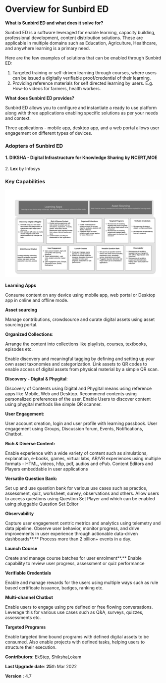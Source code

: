 # Overview for Sunbird ED

**What is Sunbird ED and what does it solve for?**

Sunbird ED is a software leveraged for enable learning, capacity building, professional development, content distribution solutions. These are applicable in multiple domains such as Education, Agriculture, Healthcare, and anywhere learning is a primary need.

Here are the few examples of solutions that can be enabled through Sunbird ED:

1. Targeted training or self-driven learning through courses, where users can be issued a digitally verifiable proof/credential of their learning.
2. Providing reference materials for self directed learning by users. E.g. How-to videos for farmers, health workers.&#x20;

**What does Sunbird ED provides?**&#x20;

Sunbird ED allows you to configure and instantiate a ready to use platform along with three applications enabling specific solutions as per your needs and context.&#x20;

Three applications - mobile app, desktop app, and a web portal allows user engagement on different types of devices.

### **Adopters of Sunbird ED**&#x20;

#### 1. DIKSHA - Digital Infrastructure for Knowledge Sharing by NCERT,MOE

2\. **Lex** by Infosys

### **Key Capabilities**

![Key Capabilities of Sunbird ED](<.gitbook/assets/image (15).png>)

**Learning Apps**&#x20;

Consume content on any device using mobile app, web portal or Desktop app in online and offline mode.

**Asset sourcing**

Manage contributions, crowdsource and curate digital assets using asset sourcing portal.

**Organized Collections**:

Arrange the content into collections like playlists, courses, textbooks, episodes etc.

Enable discovery and meaningful tagging by defining and setting up your own asset taxonomies and categorization. Link assets to QR codes to enable access of digital assets from physical material by a simple QR scan.

**Discovery - Digital & Phygital**:

Discovery of Contents using Digital and Phygital means using reference apps like Mobile, Web and Desktop. Recommend contents using personalized preferences of the user. Enable Users to discover content using phygital methods like simple QR scanner.

**User Engagement:**

User account creation, login and user profile with learning passbook. User engagement using Groups, Discussion forum, Events, Notifications, Chatbot.

**Rich & Diverse Content:**

Enable experience with a wide variety of content such as simulations, explanation, e-books, games, virtual labs, AR/VR experiences using multiple formats - HTML, videos, h5p, pdf, audios and ePub. Content Editors and Players embeddable in user applications

**Versatile Question Bank:**

Set up and use question bank for various use cases such as practice, assessment, quiz, worksheet, survey, observations and others. Allow users to access questions using Question Set Player and which can be enabled using pluggable Question Set Editor

**Observability**

Capture user engagement centric metrics and analytics using telemetry and data pipeline. Observe user behavior, monitor progress, and drive improvements in user experience through actionable data-driven dashboards**.** Process more than 2 billion+ events in a day.

**Launch Course**

Create and manage course batches for user enrolment**.** Enable capability to review user progress, assessment or quiz performance

**Verifiable Credentials**

Enable and manage rewards for the users using multiple ways such as rule based certificate issuance, badges, ranking etc.

**Multi-channel Chatbot**

Enable users to engage using pre defined or free flowing conversations. Leverage this for various use cases such as Q\&A, surveys, quizzes, assessments etc.&#x20;

**Targeted Programs**

Enable targeted time bound programs with defined digital assets to be consumed. Also enable projects with defined tasks, helping users to structure their execution.

**Contributors:** EkStep, ShikshaLokam

**Last Upgrade date**: **25**th Mar 2022

**Version :** 4.7
